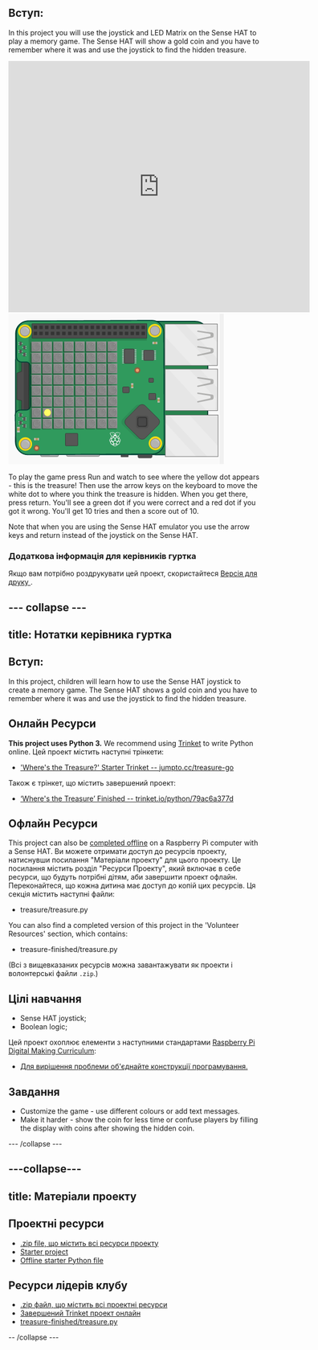 ## Вступ:

In this project you will use the joystick and LED Matrix on the Sense HAT to play a memory game. The Sense HAT will show a gold coin and you have to remember where it was and use the joystick to find the hidden treasure.

<div class="trinket">
  <iframe src="https://trinket.io/embed/python/79ac6a377d?outputOnly=true&start=result" width="600" height="500" frameborder="0" marginwidth="0" marginheight="0" allowfullscreen mark="crwd-mark">
</iframe> <img src="images/treasure-final.png" />
</div>

To play the game press Run and watch to see where the yellow dot appears - this is the treasure! Then use the arrow keys on the keyboard to move the white dot to where you think the treasure is hidden. When you get there, press return. You'll see a green dot if you were correct and a red dot if you got it wrong. You'll get 10 tries and then a score out of 10.

Note that when you are using the Sense HAT emulator you use the arrow keys and return instead of the joystick on the Sense HAT.

### Додаткова інформація для керівників гуртка

Якщо вам потрібно роздрукувати цей проект, скористайтеся [ Версія для друку ](https://projects.raspberrypi.org/en/projects/wheres-the-treasure/print).

## \--- collapse \---

## title: Нотатки керівника гуртка

## Вступ:

In this project, children will learn how to use the Sense HAT joystick to create a memory game. The Sense HAT shows a gold coin and you have to remember where it was and use the joystick to find the hidden treasure.

## Онлайн Ресурси

**This project uses Python 3.** We recommend using [Trinket](https://trinket.io/) to write Python online. Цей проект містить наступні трінкети:

* ['Where's the Treasure?' Starter Trinket -- jumpto.cc/treasure-go](http://jumpto.cc/treasure-go)

Також є трінкет, що містить завершений проект:

* [‘Where's the Treasure’ Finished -- trinket.io/python/79ac6a377d](https://trinket.io/python/79ac6a377d)

## Офлайн Ресурси

This project can also be [completed offline](https://www.codeclubprojects.org/en-GB/resources/physical-sense-hat/) on a Raspberry Pi computer with a Sense HAT. Ви можете отримати доступ до ресурсів проекту, натиснувши посилання "Матеріали проекту" для цього проекту. Це посилання містить розділ "Ресурси Проекту", який включає в себе ресурси, що будуть потрібні дітям, аби завершити проект офлайн. Переконайтеся, що кожна дитина має доступ до копій цих ресурсів. Ця секція містить наступні файли:

* treasure/treasure.py

You can also find a completed version of this project in the 'Volunteer Resources' section, which contains:

* treasure-finished/treasure.py

(Всі з вищевказаних ресурсів можна завантажувати як проекти і волонтерські файли `.zip`.)

## Цілі навчання

* Sense HAT joystick;
* Boolean logic;

Цей проект охоплює елементи з наступними стандартами [Raspberry Pi Digital Making Curriculum](http://rpf.io/curriculum):

* [Для вирішення проблеми об'єднайте конструкції програмування.](https://www.raspberrypi.org/curriculum/programming/builder)

## Завдання

* Customize the game - use different colours or add text messages. 
* Make it harder - show the coin for less time or confuse players by filling the display with coins after showing the hidden coin. 

\--- /collapse \---

## \---collapse\---

## title: Матеріали проекту

## Проектні ресурси

* [.zip file, що містить всі ресурси проекту](resources/treasure-project-resources.zip)
* [Starter project](http://jumpto.cc/treasure-go)
* [Offline starter Python file](resources/treasure-treasure.py)

## Ресурси лідерів клубу

* [.zip файл, що містить всі проектні ресурси](resources/treasure-volunteer-resources.zip)
* [Завершений Trinket проект онлайн](https://trinket.io/python/79ac6a377d)
* [treasure-finished/treasure.py](resources/treasure-finished-treasure.py)

-- /collapse \---